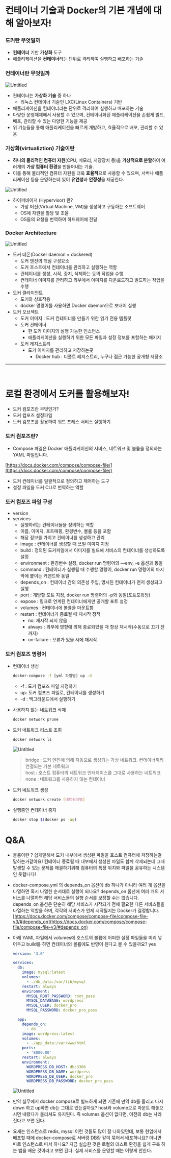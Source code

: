 # 컨테이너 기술과 Docker의 기본 개념에 대해 알아보자!

### 도커란 무엇일까

- **컨테이너** 기반 **가상화** 도구
- 애플리케이션을 **컨테이너**라는 단위로 격리하여 실행하고 배포하는 기술

### 컨테이너란 무엇일까

![Untitled](./images/vmVsContainer.png)

- 컨테이너는 **가상화 기술** 중 하나
  - 리눅스 컨테이너 기술인 LXC(Linux Containers) 기반
- 애플리케이션을 컨테이너라는 단위로 격리하여 실행하고 배포하는 기술
- 다양한 운영체제에서 사용할 수 있으며, 컨테이너화된 애플리케이션을 손쉽게 빌드, 배포, 관리할 수 있는 다양한 기능을 제공
- 위 기능들을 통해 애플리케이션을 빠르게 개발하고, 효율적으로 배포, 관리할 수 있음

### 가상화(virtualiztion) 기술이란

- **하나의 물리적인 컴퓨터 자원**(CPU, 메모리, 저장장치 등)을 **가상적으로 분할**하여 여러개의 **가상 컴퓨터 환경**을 만들어내는 기술.
- 이를 통해 물리적인 컴퓨터 자원을 더욱 **효율적**으로 사용할 수 있으며, 서버나 애플리케이션 등을 운영하는데 있어 **유연성**과 **안정성**을 제공한다.

![Untitled](./images/vm.png)

- 하이퍼바이저 (Hypervisor) 란?
  - 가상 머신(Virtual Machine, VM)을 생성하고 구동하는 소프트웨어
  - OS에 자원을 할당 및 조율
  - OS들의 요청을 번역하여 하드웨어에 전달

### Docker Architecture

![Untitled](./images/dockerArchitecture.png)

- 도커 데몬(Docker daemon = dockered)
  - 도커 엔진의 핵심 구성요소
  - 도커 호스트에서 컨테이너를 관리하고 실행하는 역할
  - 컨테이너를 생성, 시작, 중지, 삭제하는 등의 작업을 수행
  - 컨테이너 이미지를 관리하고 외부에서 이미지를 다운로드하고 빌드하는 작업을 수행
- 도커 클라이언트
  - 도커와 상호작용
  - docker 명령어를 사용하면 Docker daemon으로 보내어 실행
- 도커 오브젝트
  - 도커 이미지 : 도커 컨테이너를 만들기 위한 읽기 전용 템플릿
  - 도커 컨테이너
    - 한 도커 이미지의 실행 가능한 인스턴스
    - 애플리케이션을 실행하기 위한 모든 파일과 설정 정보를 포함하는 패키지
  - 도커 레지스트리
    - 도커 이미지를 관리하고 저장하는곳
      - Docker hub : 디폴트 레지스트리, 누구나 접근 가능한 공개형 저장소

---

<br>

# 로컬 환경에서 도커를 활용해보자!

- 도커 컴포즈란 무엇인가?
- 도커 컴포즈 설정파일
- 도커 컴포즈를 활용하여 워드 프레스 서비스 실행하기

### 도커 컴포즈란?

- Compose 파일은 Docker 애플리케이션의 서비스, 네트워크 및 볼륨을 정의하는 YAML 파일입니다.

[https://docs.docker.com/compose/compose-file/](https://docs.docker.com/compose/compose-file/)

- 도커 컨테이너를 일괄적으로 정의하고 제어하는 도구
- 설정 파일을 도커 CLI로 번역하는 역할

### 도커 컴포즈 파일 구성

- version
- services
  - 실행하려는 컨테이너들을 정의하는 역할
  - 이름, 이미지, 포트매핑, 환경변수, 볼륨 등을 포함
  - 해당 정보를 가지고 컨테이너를 생성하고 관리
  - image : 컨테이너를 생성할 때 쓰일 이미지 지정
  - build : 정의된 도커파일에서 이미지를 빌드해 서비스의 컨테이너를 생성하도록 설정
  - environment : 환경변수 설정, docker run 명령어의 —env, -e 옵션과 동일
  - command : 컨테이너가 실행될 때 수행할 명령어, docker run 명령어의 마지막에 붙이는 커맨드와 동일
  - depends_on : 컨테이너 간의 의존성 주입, 명시된 컨테이너가 먼저 생성되고 실행
  - port : 개방할 포트 지정, docker run 명령어의 -p와 동일(포트포워딩)
  - expose : 링크로 연계된 컨테이너에게만 공개할 포트 설정
  - volumes : 컨테이너에 볼륨을 마운트함
  - restart : 컨테이너가 종료될 때 재시작 정책
    - no: 재시작 되지 않음
    - always : 외부에 영향애 의해 종료되었을 때 항상 재시작(수동으로 끄기 전까지)
    - on-faliure : 오류가 있을 시에 재시작

### 도커 컴포즈 명령어

- 컨테이너 생성

  ```bash
  docker-compose -f [yml 파일명] up -d
  ```

  - -f : 도커 컴포즈 파일 지정하기
  - up: 도커 컴포즈 파일로, 컨테이너를 생성하기
  - -d : 백그라운드에서 실행하기

- 사용하지 않는 네트워크 삭제

  ```bash
  docker network prune
  ```

- 도커 네트워크 리스트 조회

  ```bash
  docker network ls
  ```

  ![Untitled](./images/dockerNetworkLs.png)

  > bridge : 도커 엔진에 의해 자동으로 생성되는 가상 네트워크. 컨테이너끼리 연결되는 기본 네트워크\
  > host : 호스트 컴퓨터의 네트워크 인터페이스를 그대로 사용하는 네트워크\
  > none : 네트워크를 사용하지 않는 컨테이너

- 도커 네트워크 생성

  ```bash
  docker network create [네트워크명]
  ```

- 실행중인 컨테이너 중지
  ```bash
  docker stop $(docker ps -aq)
  ```

# Q&A

- 볼륨이란 ?
  쉽게말해서 도커 내부에서 생성된 파일을 호스트 컴퓨터에 저장하는걸 말하는거같아요!
  컨테이너 종료될 때 내부에서 생성한 파일도 함께 삭제되는데 그때 발생할 수 있는 문제를 해결하기위해 컴퓨터의 특정 위치와 파일을 공유하는 시스템인 듯합니다!
- docker-compose.yml 의 depends_on 옵션에 db 하나가 아니라 여러 개 옵션을 나열하면 혹시 나열한 순서대로 실행이 되나요?
  depends_on 옵션에 여러 개의 서비스를 나열하면 해당 서비스들의 실행 순서를 보장할 수는 없습니다. depends_on 옵션은 단순히 해당 서비스가 시작되기 전에 필요한 다른 서비스들을 나열하는 역할을 하며, 각각의 서비스가 언제 시작될지는 Docker가 결정합니다.
  [https://docs.docker.com/compose/compose-file/compose-file-v3/#depends_on](https://docs.docker.com/compose/compose-file/compose-file-v3/#depends_on)
- 아래 YAML 파일에서 volumes에 호스트의 볼륨에 어떠한 설정 파일들을 미리 넣어두고 build를 하면 컨테이너의 볼륨에도 반영이 된다고 볼 수 있을까요?
  yes

  ```yaml
  version: '3.0'

  services:
    db:
      image: mysql:latest
      volumes:
        - ./db_data:/var/lib/mysql
      restart: always
      environment:
        MYSQL_ROOT_PASSWORD: root_pass
        MYSQL_DATABASE: wordpress
        MYSQL_USER: docker_pro
        MYSQL_PASSWORD: docker_pro_pass

    app:
      depends_on:
        - db
      image: wordpress:latest
      volumes:
        - ./app_data:/var/www/html
      ports:
        - '8000:80'
      restart: always
      environment:
        WORDPRESS_DB_HOST: db:3306
        WORDPRESS_DB_NAME: wordpress
        WORDPRESS_DB_USER: docker_pro
        WORDPRESS_DB_PASSWORD: docker_pro_pass
  ```

  ![Untitled](./images/dockerContainer.png)

- 만약 실무에서 docker compose로 빌드하게 되면 기존에 만약 db를 올리고 다시 down 하고 up하면 db는 그대로 있는걸까요?
  host와 volume으로 마운트 해놓으시면 내렸다가 올리셔도 유지된다. 즉 volumes 옵션이 없다면, 이전의 db는 사라진다고 보면 된다.
- 요새는 인스턴스로 redis, mysql 이런 것들도 많이 잘 나와있던데, 보통 현업에서 배포할 때에 docker-compose로 서버랑 DB랑 같이 묶어서 배포하나요? 아니면 따로 인스턴스로 따서 하나요?
  지금 실습한 것은 로컬의 테스트 환경을 쉽게 구축 하는 법을 배운 것이라고 보면 된다. 실제 서비스를 운영할 때는 이렇게 안한다.
